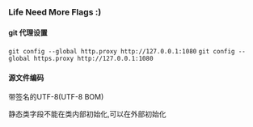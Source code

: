 ### Life Need More Flags :)

#### git 代理设置

`git config --global http.proxy http://127.0.0.1:1080`
`git config --global https.proxy http://127.0.0.1:1080`

#### 源文件编码

带签名的UTF-8(UTF-8 BOM)

静态类字段不能在类内部初始化,可以在外部初始化